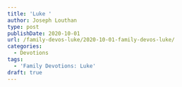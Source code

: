 ```yaml
---
title: 'Luke '
author: Joseph Louthan
type: post
publishDate: 2020-10-01
url: /family-devos-luke/2020-10-01-family-devos-luke/
categories:
  - Devotions
tags:
  - 'Family Devotions: Luke'
draft: true
---
```

